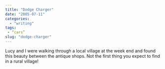 ```yaml
---
title: "Dodge Charger"
date: "2005-07-11"
categories:
  - "writing"
tags:
 - “cars”
slug: "dodge-charger"
---
```


<!-- [![Photo sharing](/images/25280830_1a95e74c32_m.jpg)](https://www.flickr.com/photos/funkylarma/25280830/ "Dodge")   -->

Lucy and I were walking through a local village at the week end and found this beauty between the antique shops. Not the first thing you expect to find in a rural village!
